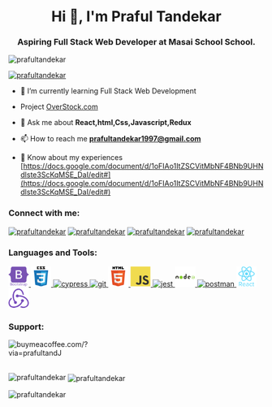<h1 align="center">Hi 👋, I'm Praful Tandekar</h1>
<h3 align="center">Aspiring Full Stack Web Developer at Masai School School.</h3>

<p align="left"> <img src="https://komarev.com/ghpvc/?username=prafultandekar&label=Profile%20views&color=0e75b6&style=flat" alt="prafultandekar" /> </p>

<p align="left"> <a href="https://github.com/ryo-ma/github-profile-trophy"><img src="https://github-profile-trophy.vercel.app/?username=prafultandekar" alt="prafultandekar" /></a> </p>

- 🌱 I’m currently learning Full Stack Web Development
-  Project  [OverStock.com](https://fancy-lamington-961d30.netlify.app/)

- 💬 Ask me about **React,html,Css,Javascript,Redux**

- 📫 How to reach me **prafultandekar1997@gmail.com**

- 📄 Know about my experiences [https://docs.google.com/document/d/1oFIAo1ItZSCVitMbNF4BNb9UHNdlste3ScKqMSE_DaI/edit#](https://docs.google.com/document/d/1oFIAo1ItZSCVitMbNF4BNb9UHNdlste3ScKqMSE_DaI/edit#)

<h3 align="left">Connect with me:</h3>
<p align="left">
<a href="https://linkedin.com/in/prafultandekar" target="blank"><img align="center" src="https://raw.githubusercontent.com/rahuldkjain/github-profile-readme-generator/master/src/images/icons/Social/linked-in-alt.svg" alt="prafultandekar" height="30" width="40" /></a>
<a href="https://codesandbox.com/prafultandekar" target="blank"><img align="center" src="https://raw.githubusercontent.com/rahuldkjain/github-profile-readme-generator/master/src/images/icons/Social/codesandbox.svg" alt="prafultandekar" height="30" width="40" /></a>
<a href="https://fb.com/prafultandekar" target="blank"><img align="center" src="https://raw.githubusercontent.com/rahuldkjain/github-profile-readme-generator/master/src/images/icons/Social/facebook.svg" alt="prafultandekar" height="30" width="40" /></a>
<a href="https://instagram.com/prafultandekar" target="blank"><img align="center" src="https://raw.githubusercontent.com/rahuldkjain/github-profile-readme-generator/master/src/images/icons/Social/instagram.svg" alt="prafultandekar" height="30" width="40" /></a>
</p> 

<h3 align="left">Languages and Tools:</h3>
<p align="left"> <a href="https://getbootstrap.com" target="_blank" rel="noreferrer"> <img src="https://raw.githubusercontent.com/devicons/devicon/master/icons/bootstrap/bootstrap-plain-wordmark.svg" alt="bootstrap" width="40" height="40"/> </a> <a href="https://www.w3schools.com/css/" target="_blank" rel="noreferrer"> <img src="https://raw.githubusercontent.com/devicons/devicon/master/icons/css3/css3-original-wordmark.svg" alt="css3" width="40" height="40"/> </a> <a href="https://www.cypress.io" target="_blank" rel="noreferrer"> <img src="https://raw.githubusercontent.com/simple-icons/simple-icons/6e46ec1fc23b60c8fd0d2f2ff46db82e16dbd75f/icons/cypress.svg" alt="cypress" width="40" height="40"/> </a> <a href="https://git-scm.com/" target="_blank" rel="noreferrer"> <img src="https://www.vectorlogo.zone/logos/git-scm/git-scm-icon.svg" alt="git" width="40" height="40"/> </a> <a href="https://www.w3.org/html/" target="_blank" rel="noreferrer"> <img src="https://raw.githubusercontent.com/devicons/devicon/master/icons/html5/html5-original-wordmark.svg" alt="html5" width="40" height="40"/> </a> <a href="https://developer.mozilla.org/en-US/docs/Web/JavaScript" target="_blank" rel="noreferrer"> <img src="https://raw.githubusercontent.com/devicons/devicon/master/icons/javascript/javascript-original.svg" alt="javascript" width="40" height="40"/> </a> <a href="https://jestjs.io" target="_blank" rel="noreferrer"> <img src="https://www.vectorlogo.zone/logos/jestjsio/jestjsio-icon.svg" alt="jest" width="40" height="40"/> </a> <a href="https://nodejs.org" target="_blank" rel="noreferrer"> <img src="https://raw.githubusercontent.com/devicons/devicon/master/icons/nodejs/nodejs-original-wordmark.svg" alt="nodejs" width="40" height="40"/> </a> <a href="https://postman.com" target="_blank" rel="noreferrer"> <img src="https://www.vectorlogo.zone/logos/getpostman/getpostman-icon.svg" alt="postman" width="40" height="40"/> </a> <a href="https://reactjs.org/" target="_blank" rel="noreferrer"> <img src="https://raw.githubusercontent.com/devicons/devicon/master/icons/react/react-original-wordmark.svg" alt="react" width="40" height="40"/> </a> <a href="https://redux.js.org" target="_blank" rel="noreferrer"> <img src="https://raw.githubusercontent.com/devicons/devicon/master/icons/redux/redux-original.svg" alt="redux" width="40" height="40"/> </a> </p>


<h3 align="left">Support:</h3>
<p><a href="https://www.buymeacoffee.com/buymeacoffee.com/?via=prafultandJ"> <img align="left" src="https://cdn.buymeacoffee.com/buttons/v2/default-yellow.png" height="50" width="210" alt="buymeacoffee.com/?via=prafultandJ" /></a></p><br><br> <br>

<p><img align="left" src="https://github-readme-stats.vercel.app/api/top-langs?username=prafultandekar&show_icons=true&locale=en&layout=compact" alt="prafultandekar" /></p>

<p>&nbsp;<img align="center" src="https://github-readme-stats.vercel.app/api?username=prafultandekar&show_icons=true&locale=en" alt="prafultandekar" /></p>

<p><img align="center" src="https://github-readme-streak-stats.herokuapp.com/?user=prafultandekar&" alt="prafultandekar" /></p>
